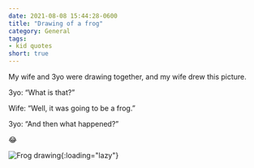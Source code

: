 ```yaml
---
date: 2021-08-08 15:44:28-0600
title: "Drawing of a frog"
category: General
tags:
- kid quotes
short: true
---
```


My wife and 3yo were drawing together, and my wife drew this picture.

3yo: “What is that?”

Wife: “Well, it was going to be a frog.”

3yo: “And then what happened?”

😂

![Frog drawing](https://media.bennorris.org/images/posts/frog-drawing.jpeg){:loading="lazy"}
